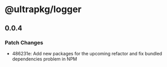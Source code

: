 # @ultrapkg/logger

## 0.0.4

### Patch Changes

- 486231e: Add new packages for the upcoming refactor and fix bundled dependencies problem in NPM
